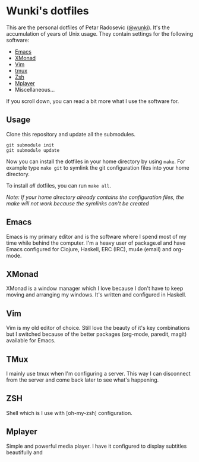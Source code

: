 # Wunki's dotfiles

This are the personal dotfiles of Petar Radosevic ([@wunki]). It's the
accumulation of years of Unix usage. They contain settings for the following
software:

* [Emacs]
* [XMonad]
* [Vim]
* [tmux]
* [Zsh]
* [Mplayer]
* Miscellaneous...

[@wunki]: https://twitter.com/wunki
[Emacs]: http://www.gnu.org/software/emacs/ "Emacs homepage"
[XMonad]: http://xmonad.org/ "XMonad homepage"
[Vim]: http://www.vim.org/ "Vim homepage"
[tmux]: http://tmux.sourceforge.net/ "tmux homepage"
[Zsh]: http://zsh.org/ "Zsh homepage"
[Mplayer]: http://www.mplayerhq.hu/

If you scroll down, you can read a bit more what I use the software for.

## Usage

Clone this repository and update all the submodules.

    git submodule init
    git submodule update

Now you can install the dotfiles in your home directory by using ``make``. For
example type ``make git`` to symlink the git configuration files into your home
directory. 

To install *all* dotfiles, you can run ``make all``.

*Note: If your home directory already contains the configuration files, the
make will not work because the symlinks can't be created*

## Emacs

Emacs is my primary editor and is the software where I spend most of my time
while behind the computer. I'm a heavy user of package.el and have Emacs
configured for Clojure, Haskell, ERC (IRC), mu4e (email) and org-mode.

## XMonad

XMonad is a window manager which I love because I don't have to keep moving
and arranging my windows. It's written and configured in Haskell.

## Vim

Vim is my old editor of choice. Still love the beauty of it's key combinations
but I switched because of the better packages (org-mode, paredit, magit)
available for Emacs.

## TMux

I mainly use tmux when I'm configuring a server. This way I can disconnect
from the server and come back later to see what's happening.

## ZSH

Shell which is I use with [oh-my-zsh] configuration.

## Mplayer

Simple and powerful media player. I have it configured to display subtitles
beautifully and 
